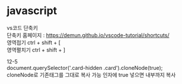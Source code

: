 # javascript
 vs코드 단축키 <br>
 단축키 홈페이지 : https://demun.github.io/vscode-tutorial/shortcuts/ <br>
 영역접기 ctrl + shift + [ <br>
 영역펼치기 ctrl + shift + ] <br>

 
12-5<br>
document.querySelector('.card-hidden .card').cloneNode(true);<br>
cloneNode로 기존태그를 그대로 복사 가능 인자에 true 넣으면 내부까지 복사<br>
